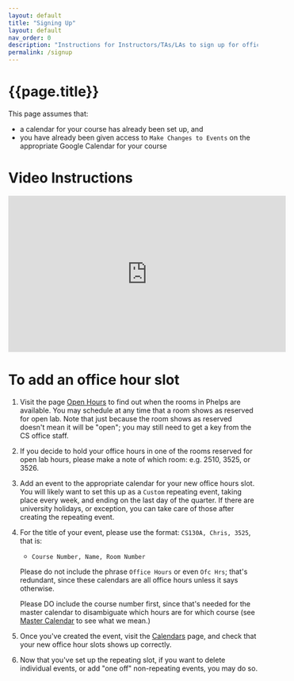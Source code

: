 ```yaml
---
layout: default
title: "Signing Up"
layout: default
nav_order: 0
description: "Instructions for Instructors/TAs/LAs to sign up for office hours slots"
permalink: /signup
---
```


# {{page.title}}


This page assumes that:

* a calendar for your course has already been set up, and
* you have already been given access to `Make Changes to Events` on the appropriate Google Calendar for your course

# Video Instructions

<iframe width="560" height="315" src="https://www.youtube.com/embed/hj6iVR-IxpI" title="YouTube video player" frameborder="0" allow="accelerometer; autoplay; clipboard-write; encrypted-media; gyroscope; picture-in-picture; web-share" allowfullscreen></iframe>

# To add an office hour slot

1. Visit the page [Open Hours](/calendars/open) to find out when the rooms in Phelps are available.   You may schedule at any time that a room shows as reserved for open lab.  Note that just because the room shows as reserved doesn't mean it will be "open"; you may still need to get a key from the CS office staff.
2. If you decide to hold your office hours in one of the rooms reserved for open lab hours, please make a note of which room: e.g. 2510, 3525, or 3526.
3. Add an event to the appropriate calendar for your new office hours slot. You will likely want to set this up as a `Custom` repeating event, taking place every week, and ending on the last day of the quarter.  If there are university holidays, or exception, you can take care of those after creating the repeating event.
4. For the title of your event, please use the format: `CS130A, Chris, 3525`, that is:
   * `Course Number, Name, Room Number`

   Please do not include the phrase `Office Hours` or even `Ofc Hrs`; that's redundant,
   since these calendars are all office hours unless it says otherwise.  

   Please DO include the course number first, since that's needed for the master calendar to disambiguate which hours are for which course (see [Master Calendar](/calendars/all) to see what we mean.)

5. Once you've created the event, visit the [Calendars](/calendars) page, and check that your new office hour slots shows up correctly. 
6. Now that you've set up the repeating slot, if you want to delete individual events, or add "one off" non-repeating events, you may do so.
